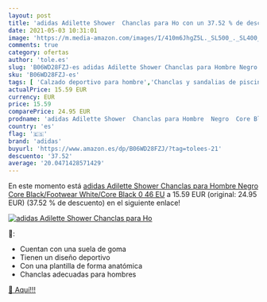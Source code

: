 ```yaml
---
layout: post
title: 'adidas Adilette Shower  Chanclas para Ho con un 37.52 % de descuento'
date: 2021-05-03 10:31:01
image: 'https://m.media-amazon.com/images/I/410m6JhgZ5L._SL500_._SL400_.jpg'
comments: true
category: ofertas
author: 'tole.es'
slug: 'B06WD28FZJ-es adidas Adilette Shower Chanclas para Hombre Negro Core...'
sku: 'B06WD28FZJ-es'
tags: [ 'Calzado deportivo para hombre','Chanclas y sandalias de piscina para hombre','Zapatillas y calzado deportivo para hombre','Zapatos','Zapatos para hombre','Zapatos y complementos','adidas','chanclas', ]
actualPrice: 15.59 EUR
currency: EUR
price: 15.59
comparePrice: 24.95 EUR
prodname: 'adidas Adilette Shower  Chanclas para Hombre  Negro  Core Black/Footwear White/Core Black 0   46 EU'
country: 'es'
flag: '🇪🇸'
brand: 'adidas'
buyurl: 'https://www.amazon.es/dp/B06WD28FZJ/?tag=tolees-21'
descuento: '37.52'
average: '20.0471428571429'
---
```


En este momento está [adidas Adilette Shower  Chanclas para Hombre  Negro  Core Black/Footwear White/Core Black 0   46 EU](https://www.amazon.es/dp/B06WD28FZJ/?tag=tolees-21) a 15.59 EUR (original: 24.95 EUR) (37.52 %  de descuento) en el siguiente enlace!

[![adidas Adilette Shower  Chanclas para Ho](https://m.media-amazon.com/images/I/410m6JhgZ5L._SL500_._SL400_.jpg)](https://www.amazon.es/dp/B06WD28FZJ/?tag=tolees-21)

🔎:

- Cuentan con una suela de goma
- Tienen un diseño deportivo
- Con una plantilla de forma anatómica
- Chanclas adecuadas para hombres

[🛒 Aquí!!!](https://www.amazon.es/dp/B06WD28FZJ/?tag=tolees-21)
